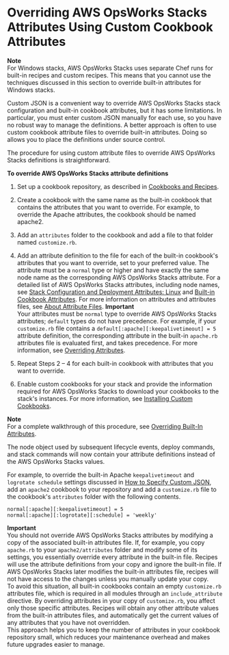 # Overriding AWS OpsWorks Stacks Attributes Using Custom Cookbook Attributes<a name="workingcookbook-cookbook-attributes"></a>

**Note**  
For Windows stacks, AWS OpsWorks Stacks uses separate Chef runs for built\-in recipes and custom recipes\. This means that you cannot use the techniques discussed in this section to override built\-in attributes for Windows stacks\.

Custom JSON is a convenient way to override AWS OpsWorks Stacks stack configuration and built\-in cookbook attributes, but it has some limitations\. In particular, you must enter custom JSON manually for each use, so you have no robust way to manage the definitions\. A better approach is often to use custom cookbook attribute files to override built\-in attributes\. Doing so allows you to place the definitions under source control\.

The procedure for using custom attribute files to override AWS OpsWorks Stacks definitions is straightforward\.

**To override AWS OpsWorks Stacks attribute definitions**

1. Set up a cookbook repository, as described in [Cookbooks and Recipes](workingcookbook.md)\.

1. Create a cookbook with the same name as the built\-in cookbook that contains the attributes that you want to override\. For example, to override the Apache attributes, the cookbook should be named apache2\. 

1. Add an `attributes` folder to the cookbook and add a file to that folder named `customize.rb`\. 

1. Add an attribute definition to the file for each of the built\-in cookbook's attributes that you want to override, set to your preferred value\. The attribute must be a `normal` type or higher and have exactly the same node name as the corresponding AWS OpsWorks Stacks attribute\. For a detailed list of AWS OpsWorks Stacks attributes, including node names, see [Stack Configuration and Deployment Attributes: Linux](attributes-json-linux.md) and [Built\-in Cookbook Attributes](attributes-recipes.md)\. For more information on attributes and attributes files, see [About Attribute Files](http://docs.chef.io/attributes.html)\.
**Important**  
Your attributes must be `normal` type to override AWS OpsWorks Stacks attributes; `default` types do not have precedence\. For example, if your `customize.rb` file contains a `default[:apache][:keepalivetimeout] = 5` attribute definition, the corresponding attribute in the built\-in `apache.rb` attributes file is evaluated first, and takes precedence\. For more information, see [Overriding Attributes](workingcookbook-attributes.md)\.

1. Repeat Steps 2 – 4 for each built\-in cookbook with attributes that you want to override\.

1. Enable custom cookbooks for your stack and provide the information required for AWS OpsWorks Stacks to download your cookbooks to the stack's instances\. For more information, see [Installing Custom Cookbooks](workingcookbook-installingcustom-enable.md)\.

**Note**  
For a complete walkthrough of this procedure, see [Overriding Built\-In Attributes](cookbooks-101-opsworks-attributes.md)\.

The node object used by subsequent lifecycle events, deploy commands, and stack commands will now contain your attribute definitions instead of the AWS OpsWorks Stacks values\. 

For example, to override the built\-in Apache `keepalivetimeout` and `logrotate schedule` settings discussed in [How to Specify Custom JSON](workingcookbook-json-override.md#workingcookbook-json-override-specify), add an `apache2` cookbook to your repository and add a `customize.rb` file to the cookbook's `attributes` folder with the following contents\.

```
normal[:apache][:keepalivetimeout] = 5
normal[:apache][:logrotate][:schedule] = 'weekly'
```

**Important**  
You should not override AWS OpsWorks Stacks attributes by modifying a copy of the associated built\-in attributes file\. If, for example, you copy `apache.rb` to your `apache2/attributes` folder and modify some of its settings, you essentially override every attribute in the built\-in file\. Recipes will use the attribute definitions from your copy and ignore the built\-in file\. If AWS OpsWorks Stacks later modifies the built\-in attributes file, recipes will not have access to the changes unless you manually update your copy\.   
To avoid this situation, all built\-in cookbooks contain an empty `customize.rb` attributes file, which is required in all modules through an `include_attribute` directive\. By overriding attributes in your copy of `customize.rb`, you affect only those specific attributes\. Recipes will obtain any other attribute values from the built\-in attributes files, and automatically get the current values of any attributes that you have not overridden\.  
This approach helps you to keep the number of attributes in your cookbook repository small, which reduces your maintenance overhead and makes future upgrades easier to manage\.